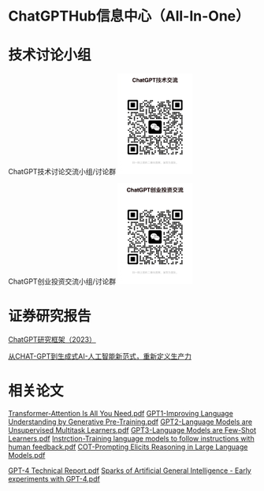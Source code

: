 # ChatGPTHub信息中心（All-In-One）

# 技术讨论小组
ChatGPT技术讨论交流小组/讨论群  <img src="./images/WeChat-technology.jpg" alt="加群助手" width="30%" height="30%" />

ChatGPT创业投资交流小组/讨论群  <img src="./images/WeChat.jpg" alt="加群助手" width="30%" height="30%" />

# 证券研究报告
[ChatGPT研究框架（2023）](https://github.com/leemingjun/ChatGPTHub/blob/main/research/ChatGPT%20research%20framwork-2023.pdf)

[从CHAT-GPT到生成式AI-人工智能新范式，重新定义生产力](https://github.com/leemingjun/ChatGPTHub/blob/main/research/%E4%BB%8ECHAT-GPT%E5%88%B0%E7%94%9F%E6%88%90%E5%BC%8FAI%EF%BC%9A%E4%BA%BA%E5%B7%A5%E6%99%BA%E8%83%BD%E6%96%B0%E8%8C%83%E5%BC%8F%EF%BC%8C%E9%87%8D%E6%96%B0%E5%AE%9A%E4%B9%89%E7%94%9F%E4%BA%A7%E5%8A%9B-2023-02-%E5%AE%8F%E8%A7%82%E5%A4%A7%E5%8A%BF.pdf)

# 相关论文

[Transformer-Attention Is All You Need.pdf](https://github.com/leemingjun/ChatGPTHub/blob/main/papers/Transformer-Attention%20Is%20All%20You%20Need.pdf)
[GPT1-Improving Language Understanding by Generative Pre-Training.pdf](https://github.com/leemingjun/ChatGPTHub/blob/main/papers/GPT1-Improving%20Language%20Understanding%20by%20Generative%20Pre-Training.pdf)
[GPT2-Language Models are Unsupervised Multitask Learners.pdf](https://github.com/leemingjun/ChatGPTHub/blob/main/papers/GPT2-Language%20Models%20are%20Unsupervised%20Multitask%20Learners.pdf)
[GPT3-Language Models are Few-Shot Learners.pdf](https://github.com/leemingjun/ChatGPTHub/blob/main/papers/GPT3-Language%20Models%20are%20Few-Shot%20Learners.pdf)
[Instrction-Training language models to follow instructions with human feedback.pdf](https://github.com/leemingjun/ChatGPTHub/blob/main/papers/Instrction-Training%20language%20models%20to%20follow%20instructions%20with%20human%20feedback.pdf)
[COT-Prompting Elicits Reasoning in Large Language Models.pdf](https://github.com/leemingjun/ChatGPTHub/blob/main/papers/COT%20Prompting%20Elicits%20Reasoning%20in%20Large%20Language%20Models.pdf)

[GPT-4 Technical Report.pdf](https://github.com/leemingjun/ChatGPTHub/blob/main/papers/GPT-4%20Technical%20Report.pdf)
[Sparks of Artificial General Intelligence - Early experiments with GPT-4.pdf](https://github.com/leemingjun/ChatGPTHub/blob/main/papers/Sparks%20of%20Artificial%20General%20Intelligence%20-%20Early%20experiments%20with%20GPT-4.pdf)